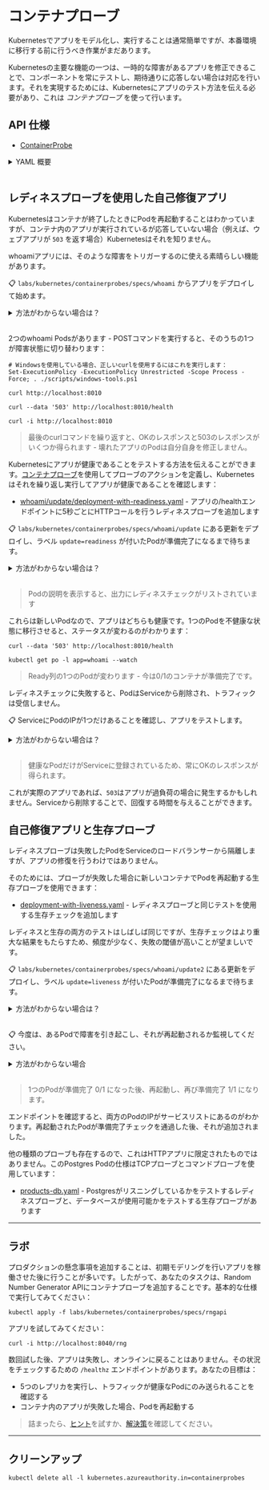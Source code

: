 # コンテナプローブ

Kubernetesでアプリをモデル化し、実行することは通常簡単ですが、本番環境に移行する前に行うべき作業がまだあります。

Kubernetesの主要な機能の一つは、一時的な障害があるアプリを修正できることで、コンポーネントを常にテストし、期待通りに応答しない場合は対応を行います。それを実現するためには、Kubernetesにアプリのテスト方法を伝える必要があり、これは _コンテナプローブ_ を使って行います。

## API 仕様

- [ContainerProbe](https://kubernetes.io/docs/reference/generated/kubernetes-api/v1.20/#probe-v1-core)

<details>
  <summary>YAML 概要</summary>

コンテナプローブは、Pod仕様内のコンテナ仕様の一部です：


```
spec:
  containers:
    - # normal container spec
      readinessProbe:
        httpGet:
          path: /health
          port: 80
        periodSeconds: 5
```


- `readinessProbe` - プローブにはいくつかの種類があり、このプローブはアプリがネットワークリクエストを受け取る準備ができているかをチェックします
- `httpGet` - Kubernetesがアプリをテストするために行うHTTPコールの詳細 - OK以外のレスポンスコードはアプリが準備ができていないことを意味します
- `periodSeconds` - プローブを実行する頻度

</details><br/>

## レディネスプローブを使用した自己修復アプリ

Kubernetesはコンテナが終了したときにPodを再起動することはわかっていますが、コンテナ内のアプリが実行されているが応答していない場合（例えば、ウェブアプリが `503` を返す場合）Kubernetesはそれを知りません。

whoamiアプリには、そのような障害をトリガーするのに使える素晴らしい機能があります。

📋 `labs/kubernetes/containerprobes/specs/whoami` からアプリをデプロイして始めます。

<details>
  <summary>方法がわからない場合は？</summary>



```
kubectl apply -f labs/kubernetes/containerprobes/specs/whoami
```


</details><br/>

2つのwhoami Podsがあります - POSTコマンドを実行すると、そのうちの1つが障害状態に切り替わります：



```
# Windowsを使用している場合、正しいcurlを使用するにはこれを実行します：
Set-ExecutionPolicy -ExecutionPolicy Unrestricted -Scope Process -Force; . ./scripts/windows-tools.ps1

curl http://localhost:8010

curl --data '503' http://localhost:8010/health

curl -i http://localhost:8010
```


> 最後のcurlコマンドを繰り返すと、OKのレスポンスと503のレスポンスがいくつか得られます - 壊れたアプリのPodは自分自身を修正しません。

Kubernetesにアプリが健康であることをテストする方法を伝えることができます。[コンテナプローブ](https://kubernetes.io/docs/tasks/configure-pod-container/configure-liveness-readiness-startup-probes/)を使用してプローブのアクションを定義し、Kubernetesはそれを繰り返し実行してアプリが健康であることを確認します：

- [whoami/update/deployment-with-readiness.yaml](specs/whoami/update/deployment-with-readiness.yaml) - アプリの/healthエンドポイントに5秒ごとにHTTPコールを行うレディネスプローブを追加します

📋 `labs/kubernetes/containerprobes/specs/whoami/update` にある更新をデプロイし、ラベル `update=readiness` が付いたPodが準備完了になるまで待ちます。

<details>
  <summary>方法がわからない場合は？</summary>



```
kubectl apply -f labs/kubernetes/containerprobes/specs/whoami/update

kubectl wait --for=condition=Ready pod -l app=whoami,update=readiness
```


</details><br/>

> Podの説明を表示すると、出力にレディネスチェックがリストされています

これらは新しいPodなので、アプリはどちらも健康です。1つのPodを不健康な状態に移行させると、ステータスが変わるのがわかります：



```
curl --data '503' http://localhost:8010/health

kubectl get po -l app=whoami --watch
```


> Ready列の1つのPodが変わります - 今は0/1のコンテナが準備完了です。

レディネスチェックに失敗すると、PodはServiceから削除され、トラフィックは受信しません。

📋 ServiceにPodのIPが1つだけあることを確認し、アプリをテストします。

<details>
  <summary>方法がわからない場合は？</summary>



```
# watchを終了するにはCtrl-C

kubectl get endpoints whoami-np

curl http://localhost:8010
```


</details><br/>

> 健康なPodだけがServiceに登録されているため、常にOKのレスポンスが得られます。

これが実際のアプリであれば、`503`はアプリが過負荷の場合に発生するかもしれません。Serviceから削除することで、回復する時間を与えることができます。

## 自己修復アプリと生存プローブ

レディネスプローブは失敗したPodをServiceのロードバランサーから隔離しますが、アプリの修復を行うわけではありません。

そのためには、プローブが失敗した場合に新しいコンテナでPodを再起動する生存プローブを使用できます：

- [deployment-with-liveness.yaml](specs/whoami/update2/deployment-with-liveness.yaml) - レディネスプローブと同じテストを使用する生存チェックを追加します

レディネスと生存の両方のテストはしばしば同じですが、生存チェックはより重大な結果をもたらすため、頻度が少なく、失敗の閾値が高いことが望ましいです。

📋 `labs/kubernetes/containerprobes/specs/whoami/update2` にある更新をデプロイし、ラベル `update=liveness` が付いたPodが準備完了になるまで待ちます。

<details>
  <summary>方法がわからない場合は？</summary>



```
kubectl apply -f labs/kubernetes/containerprobes/specs/whoami/update2

kubectl wait --for=condition=Ready pod -l app=whoami,update=liveness
```


</details><br/>

📋 今度は、あるPodで障害を引き起こし、それが再起動されるか監視してください。

<details>
  <summary>方法がわからない場合</summary>



```
curl --data '503' http://localhost:8010/health

kubectl get po -l app=whoami --watch
```


</details><br/>

> 1つのPodが準備完了 0/1 になった後、再起動し、再び準備完了 1/1 になります。

エンドポイントを確認すると、両方のPodのIPがサービスリストにあるのがわかります。再起動されたPodが準備完了チェックを通過した後、それが追加されました。

他の種類のプローブも存在するので、これはHTTPアプリに限定されたものではありません。このPostgres Podの仕様はTCPプローブとコマンドプローブを使用しています：

- [products-db.yaml](specs/products-db/products-db.yaml) - Postgresがリスニングしているかをテストするレディネスプローブと、データベースが使用可能かをテストする生存プローブがあります

___

## ラボ

プロダクションの懸念事項を追加することは、初期モデリングを行いアプリを稼働させた後に行うことが多いです。したがって、あなたのタスクは、Random Number Generator APIにコンテナプローブを追加することです。基本的な仕様で実行してみてください：


```
kubectl apply -f labs/kubernetes/containerprobes/specs/rngapi
```


アプリを試してみてください：



```
curl -i http://localhost:8040/rng
```


数回試した後、アプリは失敗し、オンラインに戻ることはありません。その状況をチェックするための `/healthz` エンドポイントがあります。あなたの目標は：

- 5つのレプリカを実行し、トラフィックが健康なPodにのみ送られることを確認する
- コンテナ内のアプリが失敗した場合、Podを再起動する

> 詰まったら、[ヒント](hints_jp.md)を試すか、[解決策](solution_jp.md)を確認してください。

___
## クリーンアップ



```
kubectl delete all -l kubernetes.azureauthority.in=containerprobes
```
